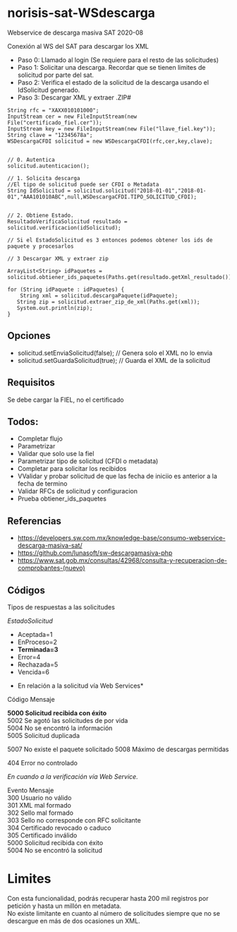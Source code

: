 # norisis-sat-WSdescarga
Webservice de descarga masiva SAT
2020-08

Conexión al WS del SAT para descargar los XML 


- Paso 0: Llamado al login (Se requiere para el resto de las solicitudes)
- Paso 1: Solicitar una descarga. Recordar que se tienen limites de solicitud por parte del sat.
- Paso 2: Verifica el estado de la solicitud de la descarga usando el IdSolicitud generado.
- Paso 3: Descargar XML y extraer .ZIP#


```
String rfc = "XAXX010101000";
InputStream cer = new FileInputStream(new File("certificado_fiel.cer"));				
InputStream key = new FileInputStream(new File("llave_fiel.key"));
String clave = "12345678a";
WSDescargaCFDI solicitud = new WSDescargaCFDI(rfc,cer,key,clave);


// 0. Autentica
solicitud.autenticacion();

// 1. Solicita descarga
//El tipo de solicitud puede ser CFDI o Metadata
String IdSolicitud = solicitud.solicitud("2018-01-01","2018-01-01","AAA101010ABC",null,WSDescargaCFDI.TIPO_SOLICITUD_CFDI);


// 2. Obtiene Estado. 
ResultadoVerificaSolicitud resultado = solicitud.verificacion(idSolicitud);

// Si el EstadoSolicitud es 3 entonces podemos obtener los ids de paquete y procesarlos

// 3 Descargar XML y extraer zip

ArrayList<String> idPaquetes = solicitud.obtiener_ids_paquetes(Paths.get(resultado.getXml_resultado()));	
    
for (String idPaquete : idPaquetes) {
	String xml = solicitud.descargaPaquete(idPaquete);
   String zip = solicitud.extraer_zip_de_xml(Paths.get(xml));
   System.out.println(zip);
}

```
		
		
## Opciones

- solicitud.setEnviaSolicitud(false); // Genera solo el XML no lo envia
- solicitud.setGuardaSolicitud(true); // Guarda el XML de la solicitud  

## Requisitos
Se debe cargar la FIEL, no el certificado

## Todos:
- Completar flujo
- Parametrizar
- Validar que solo use la fiel
- Parametrizar tipo de solicitud (CFDI o metadata)
- Completar para solicitar los recibidos
- VValidar y probar solicitud de que las fecha de iniciio es anterior a la fecha de termino
- Validar RFCs  de solicitud y configuracion
- Prueba obtiener_ids_paquetes

## Referencias

+ <https://developers.sw.com.mx/knowledge-base/consumo-webservice-descarga-masiva-sat/>
+ <https://github.com/lunasoft/sw-descargamasiva-php>
+ <https://www.sat.gob.mx/consultas/42968/consulta-y-recuperacion-de-comprobantes-(nuevo)>

## Códigos

Tipos de respuestas a las solicitudes

*EstadoSolicitud*
- Aceptada=1
- EnProceso=2
- **Terminada=3**
- Error=4
- Rechazada=5
- Vencida=6

* En relación a la solicitud vía Web Services*

Código	Mensaje  

**5000	Solicitud recibida con éxito**  
5002	Se agotó las solicitudes de por vida  
5004	No se encontró la información  
5005	Solicitud duplicada

5007	No existe el paquete solicitado
5008	Máximo de descargas permitidas
  
404	Error no controlado  


*En cuando a la verificación vía Web Service.*  

Evento	Mensaje  
300	Usuario no válido  
301	XML mal formado  
302	Sello mal formado  
303	Sello no corresponde con RFC solicitante  
304	Certificado revocado o caduco  
305	Certificado inválido  
5000	Solicitud recibida con éxito  
5004	No se encontró la solicitud  

# Limites 

Con esta funcionalidad, podrás recuperar hasta 200 mil registros por petición y hasta un millón en metadata.    
No existe limitante en cuanto al número de solicitudes siempre que no se descargue en más de dos ocasiones un XML. 